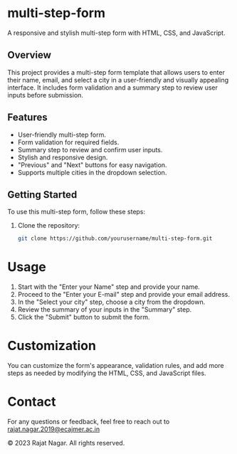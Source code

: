 # multi-step-form

A responsive and stylish multi-step form with HTML, CSS, and JavaScript.


## Overview

This project provides a multi-step form template that allows users to enter their name, email, and select a city in a user-friendly and visually appealing interface. It includes form validation and a summary step to review user inputs before submission.

## Features

- User-friendly multi-step form.
- Form validation for required fields.
- Summary step to review and confirm user inputs.
- Stylish and responsive design.
- "Previous" and "Next" buttons for easy navigation.
- Supports multiple cities in the dropdown selection.

## Getting Started

To use this multi-step form, follow these steps:

1. Clone the repository:

   ```sh
   git clone https://github.com/yourusername/multi-step-form.git

   
# Usage

1. Start with the "Enter your Name" step and provide your name.
2. Proceed to the "Enter your E-mail" step and provide your email address.
3. In the "Select your city" step, choose a city from the dropdown.
4. Review the summary of your inputs in the "Summary" step.
5. Click the "Submit" button to submit the form.

# Customization

You can customize the form's appearance, validation rules, and add more steps as needed by modifying the HTML, CSS, and JavaScript files.


# Contact

For any questions or feedback, feel free to reach out to rajat.nagar.2019@ecajmer.ac.in

© 2023 Rajat Nagar. All rights reserved.

